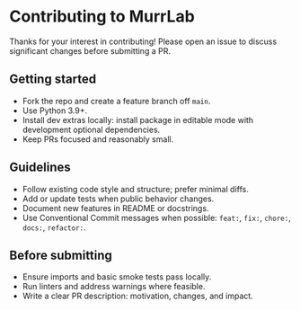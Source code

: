 # Contributing to MurrLab

Thanks for your interest in contributing! Please open an issue to discuss significant changes before submitting a PR.

## Getting started
- Fork the repo and create a feature branch off `main`.
- Use Python 3.9+.
- Install dev extras locally: install package in editable mode with development optional dependencies.
- Keep PRs focused and reasonably small.

## Guidelines
- Follow existing code style and structure; prefer minimal diffs.
- Add or update tests when public behavior changes.
- Document new features in README or docstrings.
- Use Conventional Commit messages when possible: `feat:`, `fix:`, `chore:`, `docs:`, `refactor:`.

## Before submitting
- Ensure imports and basic smoke tests pass locally.
- Run linters and address warnings where feasible.
- Write a clear PR description: motivation, changes, and impact.